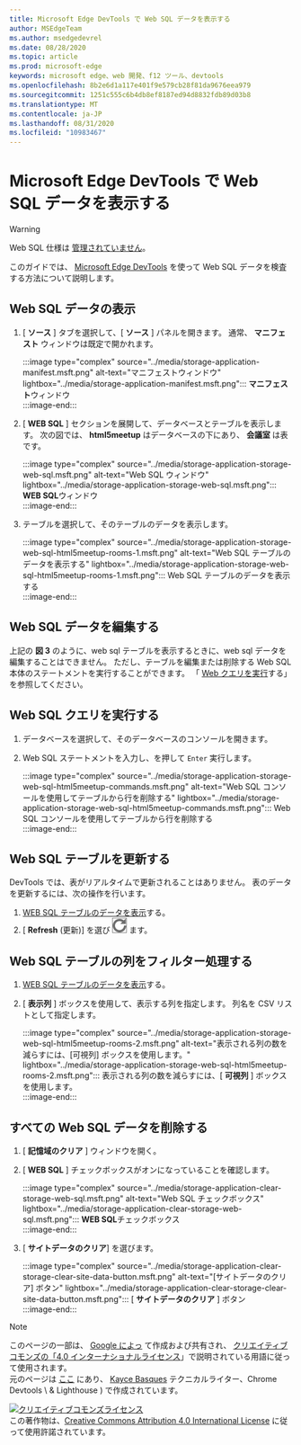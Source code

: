 ```yaml
---
title: Microsoft Edge DevTools で Web SQL データを表示する
author: MSEdgeTeam
ms.author: msedgedevrel
ms.date: 08/28/2020
ms.topic: article
ms.prod: microsoft-edge
keywords: microsoft edge、web 開発、f12 ツール、devtools
ms.openlocfilehash: 8b2e6d1a117e401f9e579cb28f81da9676eea979
ms.sourcegitcommit: 1251c555c6b4db8ef8187ed94d8832fdb89d03b8
ms.translationtype: MT
ms.contentlocale: ja-JP
ms.lasthandoff: 08/31/2020
ms.locfileid: "10983467"
---
```

<!-- Copyright Kayce Basques 

   Licensed under the Apache License, Version 2.0 (the "License");
   you may not use this file except in compliance with the License.
   You may obtain a copy of the License at

       https://www.apache.org/licenses/LICENSE-2.0

   Unless required by applicable law or agreed to in writing, software
   distributed under the License is distributed on an "AS IS" BASIS,
   WITHOUT WARRANTIES OR CONDITIONS OF ANY KIND, either express or implied.
   See the License for the specific language governing permissions and
   limitations under the License.  -->





# Microsoft Edge DevTools で Web SQL データを表示する   



> [!WARNING]
> Web SQL 仕様は [管理されていません][W3CWebSQLStatus]。  

このガイドでは、 [Microsoft Edge DevTools][MicrosoftEdgeDevTools] を使って Web SQL データを検査する方法について説明します。  

## Web SQL データの表示   

1.  [ **ソース** ] タブを選択して、[ **ソース** ] パネルを開きます。  通常、 **マニフェスト** ウィンドウは既定で開かれます。  
    
    :::image type="complex" source="../media/storage-application-manifest.msft.png" alt-text="マニフェストウィンドウ" lightbox="../media/storage-application-manifest.msft.png":::
       **マニフェスト**ウィンドウ  
    :::image-end:::  
    
1.  [ **WEB SQL** ] セクションを展開して、データベースとテーブルを表示します。  次の図では、 **html5meetup** はデータベースの下にあり、 **会議室** は表です。  
    
    :::image type="complex" source="../media/storage-application-storage-web-sql.msft.png" alt-text="Web SQL ウィンドウ" lightbox="../media/storage-application-storage-web-sql.msft.png":::
       **WEB SQL**ウィンドウ  
    :::image-end:::  
    
1.  テーブルを選択して、そのテーブルのデータを表示します。  
    
    :::image type="complex" source="../media/storage-application-storage-web-sql-html5meetup-rooms-1.msft.png" alt-text="Web SQL テーブルのデータを表示する" lightbox="../media/storage-application-storage-web-sql-html5meetup-rooms-1.msft.png":::
       Web SQL テーブルのデータを表示する  
    :::image-end:::  
    
## Web SQL データを編集する   

上記の **図 3** のように、web sql テーブルを表示するときに、web sql データを編集することはできません。  ただし、テーブルを編集または削除する Web SQL 本体のステートメントを実行することができます。  「 [Web クエリを実行](#run-web-sql-queries)する」を参照してください。  

## Web SQL クエリを実行する   

1.  データベースを選択して、そのデータベースのコンソールを開きます。  
1.  Web SQL ステートメントを入力し、を押して `Enter` 実行します。  
    
    :::image type="complex" source="../media/storage-application-storage-web-sql-html5meetup-commands.msft.png" alt-text="Web SQL コンソールを使用してテーブルから行を削除する" lightbox="../media/storage-application-storage-web-sql-html5meetup-commands.msft.png":::
       Web SQL コンソールを使用してテーブルから行を削除する  
    :::image-end:::  
    
## Web SQL テーブルを更新する   

DevTools では、表がリアルタイムで更新されることはありません。  表のデータを更新するには、次の操作を行います。  

1.  [WEB SQL テーブルのデータを表示](#view-web-sql-data)する。  
1.  [ **Refresh** (更新)] を選び ![ ][ImageRefreshIcon] ます。  
    
## Web SQL テーブルの列をフィルター処理する   

1.  [WEB SQL テーブルのデータを表示](#view-web-sql-data)する。  
1.  [ **表示列** ] ボックスを使用して、表示する列を指定します。  列名を CSV リストとして指定します。  
    
    :::image type="complex" source="../media/storage-application-storage-web-sql-html5meetup-rooms-2.msft.png" alt-text="表示される列の数を減らすには、[可視列] ボックスを使用します。" lightbox="../media/storage-application-storage-web-sql-html5meetup-rooms-2.msft.png":::
       表示される列の数を減らすには、[ **可視列** ] ボックスを使用します。  
    :::image-end:::  
    
## すべての Web SQL データを削除する   

1.  [ **記憶域のクリア** ] ウィンドウを開く。  
1.  [ **WEB SQL** ] チェックボックスがオンになっていることを確認します。  
    
    :::image type="complex" source="../media/storage-application-clear-storage-web-sql.msft.png" alt-text="Web SQL チェックボックス" lightbox="../media/storage-application-clear-storage-web-sql.msft.png":::
       **WEB SQL**チェックボックス  
    :::image-end:::  
    
1.  [ **サイトデータのクリア**] を選びます。  
    
    :::image type="complex" source="../media/storage-application-clear-storage-clear-site-data-button.msft.png" alt-text="[サイトデータのクリア] ボタン" lightbox="../media/storage-application-clear-storage-clear-site-data-button.msft.png":::
       [ **サイトデータのクリア** ] ボタン  
    :::image-end:::  
    
<!--  
 


-->  

<!-- image links -->  

[ImageRefreshIcon]: ../media/refresh-icon.msft.png  

<!-- links -->  

[MicrosoftEdgeDevTools]: ../../devtools-guide-chromium.md "Microsoft Edge (Chromium) 開発者ツール |Microsoft ドキュメント"  

[W3CWebSQLStatus]: https://w3.org/TR/webdatabase/#status-of-this-document "Web SQL データベース |勧告"  

> [!NOTE]
> このページの一部は、 [Google によっ][GoogleSitePolicies] て作成および共有され、 [クリエイティブコモンズの「4.0 インターナショナルライセンス][CCA4IL]」で説明されている用語に従って使用されます。  
> 元のページは [ここ](https://developers.google.com/web/tools/chrome-devtools/storage/websql) にあり、 [Kayce Basques][KayceBasques] テクニカルライター、Chrome Devtools \ & Lighthouse \) で作成されています。  

[![クリエイティブコモンズライセンス][CCby4Image]][CCA4IL]  
この著作物は、[Creative Commons Attribution 4.0 International License][CCA4IL] に従って使用許諾されています。  

[CCA4IL]: https://creativecommons.org/licenses/by/4.0  
[CCby4Image]: https://i.creativecommons.org/l/by/4.0/88x31.png  
[GoogleSitePolicies]: https://developers.google.com/terms/site-policies  
[KayceBasques]: https://developers.google.com/web/resources/contributors/kaycebasques  
